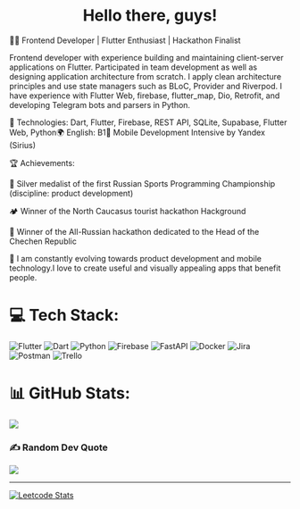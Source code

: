 <h1 align="center">Hello there, guys!</h1>
👨‍💻 Frontend Developer | Flutter Enthusiast | Hackathon Finalist

Frontend developer with experience building and maintaining client-server applications on Flutter. Participated in team development as well as designing application architecture from scratch. I apply clean architecture principles and use state managers such as BLoC, Provider and Riverpod. I have experience with Flutter Web, firebase, flutter_map, Dio, Retrofit, and developing Telegram bots and parsers in Python.

🔧 Technologies: Dart, Flutter, Firebase, REST API, SQLite, Supabase, Flutter Web, Python🌍 English: B1📱 Mobile Development Intensive by Yandex (Sirius)

🏆 Achievements:

🥈 Silver medalist of the first Russian Sports Programming Championship (discipline: product development)

🏕 Winner of the North Caucasus tourist hackathon Hackground

🥉 Winner of the All-Russian hackathon dedicated to the Head of the Chechen Republic

📌 I am constantly evolving towards product development and mobile technology.I love to create useful and visually appealing apps that benefit people.

# 💻 Tech Stack:
 ![Flutter](https://img.shields.io/badge/Flutter-%2302569B.svg?style=for-the-badge&logo=Flutter&logoColor=white) ![Dart](https://img.shields.io/badge/dart-%230175C2.svg?style=for-the-badge&logo=dart&logoColor=white) ![Python](https://img.shields.io/badge/python-3670A0?style=for-the-badge&logo=python&logoColor=ffdd54) ![Firebase](https://img.shields.io/badge/firebase-%23039BE5.svg?style=for-the-badge&logo=firebase) ![FastAPI](https://img.shields.io/badge/FastAPI-005571?style=for-the-badge&logo=fastapi) ![Docker](https://img.shields.io/badge/docker-%230db7ed.svg?style=for-the-badge&logo=docker&logoColor=white) ![Jira](https://img.shields.io/badge/jira-%230A0FFF.svg?style=for-the-badge&logo=jira&logoColor=white) ![Postman](https://img.shields.io/badge/Postman-FF6C37?style=for-the-badge&logo=postman&logoColor=white) ![Trello](https://img.shields.io/badge/Trello-%23026AA7.svg?style=for-the-badge&logo=Trello&logoColor=white)
# 📊 GitHub Stats:
<!-- ![](https://github-readme-stats.vercel.app/api?username=melanch0lic&theme=tokyonight&hide_border=false&include_all_commits=true&count_private=true)<br/> -->
![](https://github-readme-streak-stats.herokuapp.com/?user=melanch0lic&theme=tokyonight&hide_border=false)<br/>
<!-- ![](https://github-readme-stats.vercel.app/api/top-langs/?username=melanch0lic&theme=tokyonight&hide_border=false&include_all_commits=true&count_private=true&layout=compact) -->



### ✍️ Random Dev Quote
![](https://quotes-github-readme.vercel.app/api?type=horizontal&theme=radical)

---

[![Leetcode Stats](https://leetcard.jacoblin.cool/Yakudzae?theme=light,unicorn&ext=activity)](https://leetcode.com/Yakudzae)
